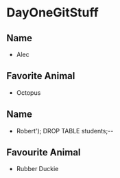 # DayOneGitStuff

## Name
- Alec

## Favorite Animal
- Octopus

## Name
- Robert'); DROP TABLE students;--

## Favourite Animal
- Rubber Duckie